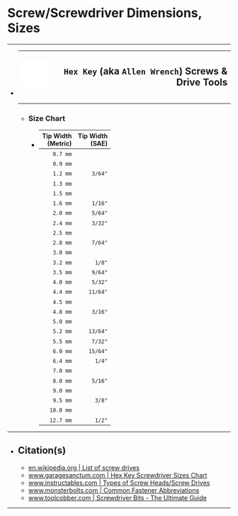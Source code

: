 <!-- https://github.com/mcavallo-git/Coding/blob/main/hardware/screws-screwdrivers/hex-key-allen-wrench_dimensions-sizes.md -->

# Screw/Screwdriver Dimensions, Sizes

***

- | ![screw-head-hex-key-icon.white.svg](images/screw-head-hex-key-icon.white.svg) | <h2>`Hex Key` (aka `Allen Wrench`) Screws & Drive Tools</h2> |
  | ---------------------------------------------------------------------------------: | -------------------------------------------------------------: |
  ***
  - ### Size Chart
    - | Tip Width<br />(Metric) | Tip Width<br />(SAE) |
      | ----------------------: | -------------------: |
      |                `0.7 mm` |                      |
      |                `0.9 mm` |                      |
      |                `1.2 mm` |              `3/64"` |
      |                `1.3 mm` |                      |
      |                `1.5 mm` |                      |
      |                `1.6 mm` |              `1/16"` |
      |                `2.0 mm` |              `5/64"` |
      |                `2.4 mm` |              `3/32"` |
      |                `2.5 mm` |                      |
      |                `2.8 mm` |              `7/64"` |
      |                `3.0 mm` |                      |
      |                `3.2 mm` |               `1/8"` |
      |                `3.5 mm` |              `9/64"` |
      |                `4.0 mm` |              `5/32"` |
      |                `4.4 mm` |             `11/64"` |
      |                `4.5 mm` |                      |
      |                `4.8 mm` |              `3/16"` |
      |                `5.0 mm` |                      |
      |                `5.2 mm` |             `13/64"` |
      |                `5.5 mm` |              `7/32"` |
      |                `6.0 mm` |             `15/64"` |
      |                `6.4 mm` |               `1/4"` |
      |                `7.0 mm` |                      |
      |                `8.0 mm` |              `5/16"` |
      |                `9.0 mm` |                      |
      |                `9.5 mm` |               `3/8"` |
      |               `10.0 mm` |                      |
      |               `12.7 mm` |               `1/2"` |

***

- ## Citation(s)
  - [en.wikipedia.org | List of screw drives](https://en.wikipedia.org/wiki/List_of_screw_drives)
  - [www.garagesanctum.com | Hex Key Screwdriver Sizes Chart](https://www.garagesanctum.com/size-chart/screwdriver-sizes-chart/#ftoc-heading-2)
  - [www.instructables.com | Types of Screw Heads/Screw Drives](https://www.instructables.com/Types-of-Screw-Heads/)
  - [www.monsterbolts.com | Common Fastener Abbreviations](https://monsterbolts.com/pages/abbreviations)
  - [www.toolcobber.com | Screwdriver Bits - The Ultimate Guide](https://www.toolcobber.com.au/power-tools/drilling/accessories/screwdriver-bits/)

***
